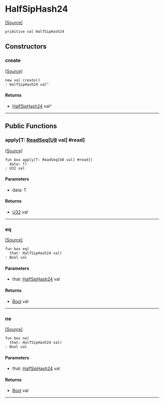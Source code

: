 # HalfSipHash24
<span class="source-link">[[Source]](src/valbytes/_siphash.md#L223)</span>
```pony
primitive val HalfSipHash24
```

## Constructors

### create
<span class="source-link">[[Source]](src/valbytes/_siphash.md#L223)</span>


```pony
new val create()
: HalfSipHash24 val^
```

#### Returns

* [HalfSipHash24](valbytes-HalfSipHash24.md) val^

---

## Public Functions

### apply\[T: [ReadSeq](builtin-ReadSeq.md)\[[U8](builtin-U8.md) val\] #read\]
<span class="source-link">[[Source]](src/valbytes/_siphash.md#L246)</span>


```pony
fun box apply[T: ReadSeq[U8 val] #read](
  data: T)
: U32 val
```
#### Parameters

*   data: T

#### Returns

* [U32](builtin-U32.md) val

---

### eq
<span class="source-link">[[Source]](src/valbytes/_siphash.md#L225)</span>


```pony
fun box eq(
  that: HalfSipHash24 val)
: Bool val
```
#### Parameters

*   that: [HalfSipHash24](valbytes-HalfSipHash24.md) val

#### Returns

* [Bool](builtin-Bool.md) val

---

### ne
<span class="source-link">[[Source]](src/valbytes/_siphash.md#L225)</span>


```pony
fun box ne(
  that: HalfSipHash24 val)
: Bool val
```
#### Parameters

*   that: [HalfSipHash24](valbytes-HalfSipHash24.md) val

#### Returns

* [Bool](builtin-Bool.md) val

---

